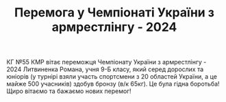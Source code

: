 ﻿---
title: Перемога у Чемпіонаті України з армрестлінгу - 2024
---

КГ №55 КМР вітає переможця Чемпіонату України з армрестлінгу - 2024 Литвиненка Романа, учня 9-Б класу, який серед дорослих та юніорів (у турнірі взяли участь спортсмени з 20 областей України, а це майже 500 учасників) здобув бронзу (в/к 65кг). Це була гідна боротьба! Щиро вітаємо та бажаємо нових перемог!

<slideshow />
